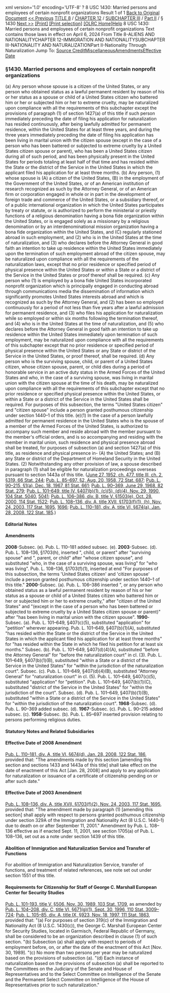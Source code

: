xml version='1.0' encoding='UTF-8' ?
8 USC 1430: Married persons and employees of certain nonprofit organizations
 Result 1 of 1
[Back to Original Document](/view.xhtml;jsessionid=724BAEE309B607AE5128765E736CAF70)
[<< Previous](#)
 [TITLE 8](/view.xhtml;jsessionid=724BAEE309B607AE5128765E736CAF70?req=granuleid%3AUSC-prelim-title8&saved=%7CZ3JhbnVsZWlkOlVTQy1wcmVsaW0tdGl0bGU4LXNlY3Rpb24xNDMw%7C%7C%7C0%7Cfalse%7Cprelim&edition=prelim) / [CHAPTER 12](/view.xhtml;jsessionid=724BAEE309B607AE5128765E736CAF70?req=granuleid%3AUSC-prelim-title8-chapter12&saved=%7CZ3JhbnVsZWlkOlVTQy1wcmVsaW0tdGl0bGU4LXNlY3Rpb24xNDMw%7C%7C%7C0%7Cfalse%7Cprelim&edition=prelim) / [SUBCHAPTER III](/view.xhtml;jsessionid=724BAEE309B607AE5128765E736CAF70?req=granuleid%3AUSC-prelim-title8-chapter12-subchapter3&saved=%7CZ3JhbnVsZWlkOlVTQy1wcmVsaW0tdGl0bGU4LXNlY3Rpb24xNDMw%7C%7C%7C0%7Cfalse%7Cprelim&edition=prelim) / [Part II](/view.xhtml;jsessionid=724BAEE309B607AE5128765E736CAF70?req=granuleid%3AUSC-prelim-title8-chapter12-subchapter3-part2&saved=%7CZ3JhbnVsZWlkOlVTQy1wcmVsaW0tdGl0bGU4LXNlY3Rpb24xNDMw%7C%7C%7C0%7Cfalse%7Cprelim&edition=prelim) / § 1430
 [Next >>](#)
[[Print]](#)
 [[Print selection]](#)
[[OLRC Home]](/browse.xhtml;jsessionid=724BAEE309B607AE5128765E736CAF70)[Help](/navHelp.xhtml;jsessionid=724BAEE309B607AE5128765E736CAF70)
8 USC 1430: Married persons and employees of certain nonprofit organizations
Text contains those laws in effect on April 6, 2024
From Title 8-ALIENS AND NATIONALITYCHAPTER 12-IMMIGRATION AND NATIONALITYSUBCHAPTER III-NATIONALITY AND NATURALIZATIONPart II-Nationality Through Naturalization
Jump To: [Source Credit](#sourcecredit)[Miscellaneous](#miscellaneous-note)[Amendments](#amendment-note)[Effective Date](#effectivedate-amendment-note)
### §1430. Married persons and employees of certain nonprofit organizations
(a) Any person whose spouse is a citizen of the United States, or any person who obtained status as a lawful permanent resident by reason of his or her status as a spouse or child of a United States citizen who battered him or her or subjected him or her to extreme cruelty, may be naturalized upon compliance with all the requirements of this subchapter except the provisions of paragraph (1) of section 1427(a) of this title if such person immediately preceding the date of filing his application for naturalization has resided continuously, after being lawfully admitted for permanent residence, within the United States for at least three years, and during the three years immediately preceding the date of filing his application has been living in marital union with the citizen spouse (except in the case of a person who has been battered or subjected to extreme cruelty by a United States citizen spouse or parent), who has been a United States citizen during all of such period, and has been physically present in the United States for periods totaling at least half of that time and has resided within the State or the district of the Service in the United States in which the applicant filed his application for at least three months.
(b) Any person, (1) whose spouse is (A) a citizen of the United States, (B) in the employment of the Government of the United States, or of an American institution of research recognized as such by the Attorney General, or of an American firm or corporation engaged in whole or in part in the development of foreign trade and commerce of the United States, or a subsidiary thereof, or of a public international organization in which the United States participates by treaty or statute, or is authorized to perform the ministerial or priestly functions of a religious denomination having a bona fide organization within the United States, or is engaged solely as a missionary by a religious denomination or by an interdenominational mission organization having a bona fide organization within the United States, and (C) regularly stationed abroad in such employment, and (2) who is in the United States at the time of naturalization, and (3) who declares before the Attorney General in good faith an intention to take up residence within the United States immediately upon the termination of such employment abroad of the citizen spouse, may be naturalized upon compliance with all the requirements of the naturalization laws, except that no prior residence or specified period of physical presence within the United States or within a State or a district of the Service in the United States or proof thereof shall be required.
(c) Any person who (1) is employed by a bona fide United States incorporated nonprofit organization which is principally engaged in conducting abroad through communications media the dissemination of information which significantly promotes United States interests abroad and which is recognized as such by the Attorney General, and (2) has been so employed continuously for a period of not less than five years after a lawful admission for permanent residence, and (3) who files his application for naturalization while so employed or within six months following the termination thereof, and (4) who is in the United States at the time of naturalization, and (5) who declares before the Attorney General in good faith an intention to take up residence within the United States immediately upon termination of such employment, may be naturalized upon compliance with all the requirements of this subchapter except that no prior residence or specified period of physical presence within the United States or any State or district of the Service in the United States, or proof thereof, shall be required.
(d) Any person who is the surviving spouse, child, or parent of a United States citizen, whose citizen spouse, parent, or child dies during a period of honorable service in an active duty status in the Armed Forces of the United States and who, in the case of a surviving spouse, was living in marital union with the citizen spouse at the time of his death, may be naturalized upon compliance with all the requirements of this subchapter except that no prior residence or specified physical presence within the United States, or within a State or a district of the Service in the United States shall be required. For purposes of this subsection, the terms "United States citizen" and "citizen spouse" include a person granted posthumous citizenship under section 1440–1 of this title.
(e)(1) In the case of a person lawfully admitted for permanent residence in the United States who is the spouse of a member of the Armed Forces of the United States, is authorized to accompany such member and reside abroad with the member pursuant to the member's official orders, and is so accompanying and residing with the member in marital union, such residence and physical presence abroad shall be treated, for purposes of subsection (a) and section 1427(a) of this title, as residence and physical presence in-
(A) the United States; and
(B) any State or district of the Department of Homeland Security in the United States.
(2) Notwithstanding any other provision of law, a spouse described in paragraph (1) shall be eligible for naturalization proceedings overseas pursuant to section 1443a of this title.
([June 27, 1952, ch. 477, title III, ch. 2, §319, 66 Stat. 244](/statviewer.htm?volume=66&page=244); [Pub. L. 85–697, §2, Aug. 20, 1958, 72 Stat. 687](/statviewer.htm?volume=72&page=687); [Pub. L. 90–215, §1(a), Dec. 18, 1967, 81 Stat. 661](/statviewer.htm?volume=81&page=661); [Pub. L. 90–369, June 29, 1968, 82 Stat. 279](/statviewer.htm?volume=82&page=279); [Pub. L. 101–649, title IV, §407(b)(1), (c)(5), (d)(4), Nov. 29, 1990, 104 Stat. 5040](/statviewer.htm?volume=104&page=5040), [5041](/statviewer.htm?volume=104&page=5041); [Pub. L. 106–386, div. B, title V, §1503(e), Oct. 28, 2000, 114 Stat. 1522](/statviewer.htm?volume=114&page=1522); [Pub. L. 108–136, div. A, title XVII, §1703(f)(1), (h), Nov. 24, 2003, 117 Stat. 1695](/statviewer.htm?volume=117&page=1695), [1696](/statviewer.htm?volume=117&page=1696); [Pub. L. 110–181, div. A, title VI, §674(a), Jan. 28, 2008, 122 Stat. 185](/statviewer.htm?volume=122&page=185).)
#### **Editorial Notes**
#### Amendments
**2008**-Subsec. (e). Pub. L. 110–181 added subsec. (e).
**2003**-Subsec. (d). Pub. L. 108–136, §1703(h), inserted ", child, or parent" after "surviving spouse" and ", parent, or child" after "whose citizen spouse", and substituted "who, in the case of a surviving spouse, was living" for "who was living".
Pub. L. 108–136, §1703(f)(1), inserted at end "For purposes of this subsection, the terms 'United States citizen' and 'citizen spouse' include a person granted posthumous citizenship under section 1440–1 of this title."
**2000**-Subsec. (a). Pub. L. 106–386 inserted ", or any person who obtained status as a lawful permanent resident by reason of his or her status as a spouse or child of a United States citizen who battered him or her or subjected him or her to extreme cruelty," after "citizen of the United States" and "(except in the case of a person who has been battered or subjected to extreme cruelty by a United States citizen spouse or parent)" after "has been living in marital union with the citizen spouse".
**1990**-Subsec. (a). Pub. L. 101–649, §407(c)(5), substituted "application" for "petition" wherever appearing.
Pub. L. 101–649, §407(b)(1)(A), substituted "has resided within the State or the district of the Service in the United States in which the applicant filed his application for at least three months" for "has resided within the State in which he filed his petition for at least six months."
Subsec. (b). Pub. L. 101–649, §407(d)(4)(A), substituted "before the Attorney General" for "before the naturalization court" in cl. (3).
Pub. L. 101–649, §407(b)(1)(B), substituted "within a State or a district of the Service in the United States" for "within the jurisdiction of the naturalization court".
Subsec. (c). Pub. L. 101–649, §407(d)(4)(B), substituted "Attorney General" for "naturalization court" in cl. (5).
Pub. L. 101–649, §407(c)(5), substituted "application" for "petition".
Pub. L. 101–649, §407(b)(1)(C), substituted "district of the Service in the United States" for "within the jurisdiction of the court".
Subsec. (d). Pub. L. 101–649, §407(b)(1)(B), substituted "within a State or a district of the Service in the United States" for "within the jurisdiction of the naturalization court".
**1968**-Subsec. (d). Pub. L. 90–369 added subsec. (d).
**1967**-Subsec. (c). Pub. L. 90–215 added subsec. (c).
**1958**-Subsec. (b). Pub. L. 85–697 inserted provision relating to persons performing religious duties.
#### **Statutory Notes and Related Subsidiaries**
#### Effective Date of 2008 Amendment
[Pub. L. 110–181, div. A, title VI, §674(d), Jan. 28, 2008, 122 Stat. 186](/statviewer.htm?volume=122&page=186), provided that: "The amendments made by this section [amending this section and sections 1433 and 1443a of this title] shall take effect on the date of enactment of this Act [Jan. 28, 2008] and apply to any application for naturalization or issuance of a certificate of citizenship pending on or after such date."
#### Effective Date of 2003 Amendment
[Pub. L. 108–136, div. A, title XVII, §1703(f)(2), Nov. 24, 2003, 117 Stat. 1695](/statviewer.htm?volume=117&page=1695), provided that: "The amendment made by paragraph (1) [amending this section] shall apply with respect to persons granted posthumous citizenship under section 329A of the Immigration and Nationality Act (8 U.S.C. 1440–1) due to death on or after September 11, 2001."
Amendment by Pub. L. 108–136 effective as if enacted Sept. 11, 2001, see section 1705(a) of Pub. L. 108–136, set out as a note under section 1439 of this title.
#### Abolition of Immigration and Naturalization Service and Transfer of Functions
For abolition of Immigration and Naturalization Service, transfer of functions, and treatment of related references, see note set out under section 1551 of this title.
#### Requirements for Citizenship for Staff of George C. Marshall European Center for Security Studies
[Pub. L. 101–193, title V, §506, Nov. 30, 1989, 103 Stat. 1709](/statviewer.htm?volume=103&page=1709), as amended by [Pub. L. 104–208, div. C, title VI, §671(g)(1), Sept. 30, 1996, 110 Stat. 3009–724](/statviewer.htm?volume=110&page=3009-724); [Pub. L. 105–85, div. A, title IX, §923, Nov. 18, 1997, 111 Stat. 1863](/statviewer.htm?volume=111&page=1863), provided that:
"(a) For purposes of section 319(c) of the Immigration and Nationality Act (8 U.S.C. 1430(c)), the George C. Marshall European Center for Security Studies, located in Garmisch, Federal Republic of Germany, shall be considered to be an organization described in clause (1) of such section.
"(b) Subsection (a) shall apply with respect to periods of employment before, on, or after the date of the enactment of this Act [Nov. 30, 1989].
"(c) No more than two persons per year may be naturalized based on the provisions of subsection (a).
"(d) Each instance of naturalization based on the provisions of subsection (a) shall be reported to the Committees on the Judiciary of the Senate and House of Representatives and to the Select Committee on Intelligence of the Senate and the Permanent Select Committee on Intelligence of the House of Representatives prior to such naturalization."
